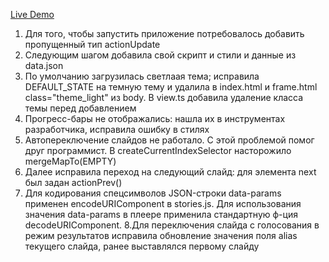 [Live Demo](https://sbilevich.github.io/shri-2021-task-3/)

1. Для того, чтобы запустить приложение потребовалось добавить пропущенный тип actionUpdate
2. Следующим шагом добавила свой скрипт и стили и данные из data.json
3. По умолчанию загрузилась светлаая тема; исправила DEFAULT_STATE на темную тему и удалила в index.html и frame.html class="theme_light" из body. В view.ts добавила удаление класса темы перед добавлением
4. Прогресс-бары не отображались: нашла их в инструментах разработчика, исправила ошибку в стилях
5. Автопереключение слайдов не работало. С этой проблемой помог друг программист. В createCurrentIndexSelector насторожило mergeMapTo(EMPTY)
6. Далее исправила переход на следующий слайд: для элемента next был задан actionPrev() 
7. Для кодирования спецсимволов JSON-строки data-params применен encodeURIComponent в stories.js. Для использования значения data-params в плеере применила стандартную ф-ция decodeURIComponent.
8.Для переключения слайда с голосования в режим результатов исправила обновление значения поля alias текущего слайда, ранее выставлялся первому слайду
